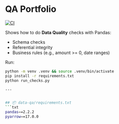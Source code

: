 # QA Portfolio

[![CI](https://github.com/Hathaipach/qa-portfolio/actions/workflows/ci.yml/badge.svg)](https://github.com/Hathaipach/qa-portfolio/actions/workflows/ci.yml)


Shows how to do **Data Quality** checks with Pandas:
- Schema checks
- Referential integrity
- Business rules (e.g., amount >= 0, date ranges)


Run:
```bash
python -m venv .venv && source .venv/bin/activate
pip install -r requirements.txt
python run_checks.py

---


## 📦 data-qa/requirements.txt
```txt
pandas==2.2.2
pyarrow==17.0.0